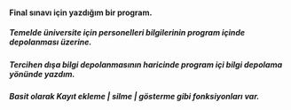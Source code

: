 #### Final sınavı için yazdığım bir program.
##### Temelde üniversite için personelleri bilgilerinin program içinde depolanması üzerine.
##### Tercihen dışa bilgi depolanmasının haricinde program içi bilgi depolama yönünde yazdım.
##### Basit olarak Kayıt ekleme | silme | gösterme gibi fonksiyonları var.
